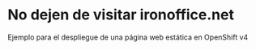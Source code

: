 # No dejen de visitar ironoffice.net
Ejemplo para el despliegue de una página web estática en OpenShift v4
